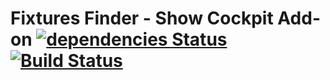 # Fixtures Finder - Show Cockpit Add-on [![dependencies Status](https://david-dm.org/Spb8Lighting/FixturesFinder/status.svg)](https://david-dm.org/Spb8Lighting/FixturesFinder) [![Build Status](https://travis-ci.org/Spb8Lighting/FixturesFinder.svg?branch=master)](https://travis-ci.org/Spb8Lighting/FixturesFinder)